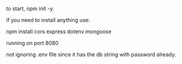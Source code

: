 to start, npm init -y. 

if you need to install anything use:

 npm install cors express dotenv mongoose


 running on port 8080

 not ignoring .env file since it has the db string with password already. 